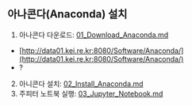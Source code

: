 ## 아나콘다(Anaconda) 설치
  1. 아나콘다 다운로드: [01_Download_Anaconda.md](./01_Download_Anaconda.md)  
  - [http://data01.kei.re.kr:8080/Software/Anaconda/](http://data01.kei.re.kr:8080/Software/Anaconda/)
  - ?
  2. 아니콘다 설치: [02_Install_Anaconda.md](./02_Install_Anaconda.md)  
  3. 주피터 노트북 실행: [03_Jupyter_Notebook.md](./03_Jupyter_Notebook.md)  
